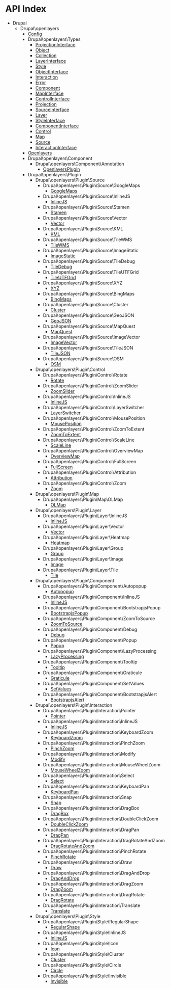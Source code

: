API Index
=========

* Drupal
    * Drupal\openlayers
        * [Config](Drupal-openlayers-Config.md)
        * Drupal\openlayers\Types
            * [ProjectionInterface](Drupal-openlayers-Types-ProjectionInterface.md)
            * [Object](Drupal-openlayers-Types-Object.md)
            * [Collection](Drupal-openlayers-Types-Collection.md)
            * [LayerInterface](Drupal-openlayers-Types-LayerInterface.md)
            * [Style](Drupal-openlayers-Types-Style.md)
            * [ObjectInterface](Drupal-openlayers-Types-ObjectInterface.md)
            * [Interaction](Drupal-openlayers-Types-Interaction.md)
            * [Error](Drupal-openlayers-Types-Error.md)
            * [Component](Drupal-openlayers-Types-Component.md)
            * [MapInterface](Drupal-openlayers-Types-MapInterface.md)
            * [ControlInterface](Drupal-openlayers-Types-ControlInterface.md)
            * [Projection](Drupal-openlayers-Types-Projection.md)
            * [SourceInterface](Drupal-openlayers-Types-SourceInterface.md)
            * [Layer](Drupal-openlayers-Types-Layer.md)
            * [StyleInterface](Drupal-openlayers-Types-StyleInterface.md)
            * [ComponentInterface](Drupal-openlayers-Types-ComponentInterface.md)
            * [Control](Drupal-openlayers-Types-Control.md)
            * [Map](Drupal-openlayers-Types-Map.md)
            * [Source](Drupal-openlayers-Types-Source.md)
            * [InteractionInterface](Drupal-openlayers-Types-InteractionInterface.md)
        * [Openlayers](Drupal-openlayers-Openlayers.md)
        * Drupal\openlayers\Component
            * Drupal\openlayers\Component\Annotation
                * [OpenlayersPlugin](Drupal-openlayers-Component-Annotation-OpenlayersPlugin.md)
        * Drupal\openlayers\Plugin
            * Drupal\openlayers\Plugin\Source
                * Drupal\openlayers\Plugin\Source\GoogleMaps
                    * [GoogleMaps](Drupal-openlayers-Plugin-Source-GoogleMaps-GoogleMaps.md)
                * Drupal\openlayers\Plugin\Source\InlineJS
                    * [InlineJS](Drupal-openlayers-Plugin-Source-InlineJS-InlineJS.md)
                * Drupal\openlayers\Plugin\Source\Stamen
                    * [Stamen](Drupal-openlayers-Plugin-Source-Stamen-Stamen.md)
                * Drupal\openlayers\Plugin\Source\Vector
                    * [Vector](Drupal-openlayers-Plugin-Source-Vector-Vector.md)
                * Drupal\openlayers\Plugin\Source\KML
                    * [KML](Drupal-openlayers-Plugin-Source-KML-KML.md)
                * Drupal\openlayers\Plugin\Source\TileWMS
                    * [TileWMS](Drupal-openlayers-Plugin-Source-TileWMS-TileWMS.md)
                * Drupal\openlayers\Plugin\Source\ImageStatic
                    * [ImageStatic](Drupal-openlayers-Plugin-Source-ImageStatic-ImageStatic.md)
                * Drupal\openlayers\Plugin\Source\TileDebug
                    * [TileDebug](Drupal-openlayers-Plugin-Source-TileDebug-TileDebug.md)
                * Drupal\openlayers\Plugin\Source\TileUTFGrid
                    * [TileUTFGrid](Drupal-openlayers-Plugin-Source-TileUTFGrid-TileUTFGrid.md)
                * Drupal\openlayers\Plugin\Source\XYZ
                    * [XYZ](Drupal-openlayers-Plugin-Source-XYZ-XYZ.md)
                * Drupal\openlayers\Plugin\Source\BingMaps
                    * [BingMaps](Drupal-openlayers-Plugin-Source-BingMaps-BingMaps.md)
                * Drupal\openlayers\Plugin\Source\Cluster
                    * [Cluster](Drupal-openlayers-Plugin-Source-Cluster-Cluster.md)
                * Drupal\openlayers\Plugin\Source\GeoJSON
                    * [GeoJSON](Drupal-openlayers-Plugin-Source-GeoJSON-GeoJSON.md)
                * Drupal\openlayers\Plugin\Source\MapQuest
                    * [MapQuest](Drupal-openlayers-Plugin-Source-MapQuest-MapQuest.md)
                * Drupal\openlayers\Plugin\Source\ImageVector
                    * [ImageVector](Drupal-openlayers-Plugin-Source-ImageVector-ImageVector.md)
                * Drupal\openlayers\Plugin\Source\TileJSON
                    * [TileJSON](Drupal-openlayers-Plugin-Source-TileJSON-TileJSON.md)
                * Drupal\openlayers\Plugin\Source\OSM
                    * [OSM](Drupal-openlayers-Plugin-Source-OSM-OSM.md)
            * Drupal\openlayers\Plugin\Control
                * Drupal\openlayers\Plugin\Control\Rotate
                    * [Rotate](Drupal-openlayers-Plugin-Control-Rotate-Rotate.md)
                * Drupal\openlayers\Plugin\Control\ZoomSlider
                    * [ZoomSlider](Drupal-openlayers-Plugin-Control-ZoomSlider-ZoomSlider.md)
                * Drupal\openlayers\Plugin\Control\InlineJS
                    * [InlineJS](Drupal-openlayers-Plugin-Control-InlineJS-InlineJS.md)
                * Drupal\openlayers\Plugin\Control\LayerSwitcher
                    * [LayerSwitcher](Drupal-openlayers-Plugin-Control-LayerSwitcher-LayerSwitcher.md)
                * Drupal\openlayers\Plugin\Control\MousePosition
                    * [MousePosition](Drupal-openlayers-Plugin-Control-MousePosition-MousePosition.md)
                * Drupal\openlayers\Plugin\Control\ZoomToExtent
                    * [ZoomToExtent](Drupal-openlayers-Plugin-Control-ZoomToExtent-ZoomToExtent.md)
                * Drupal\openlayers\Plugin\Control\ScaleLine
                    * [ScaleLine](Drupal-openlayers-Plugin-Control-ScaleLine-ScaleLine.md)
                * Drupal\openlayers\Plugin\Control\OverviewMap
                    * [OverviewMap](Drupal-openlayers-Plugin-Control-OverviewMap-OverviewMap.md)
                * Drupal\openlayers\Plugin\Control\FullScreen
                    * [FullScreen](Drupal-openlayers-Plugin-Control-FullScreen-FullScreen.md)
                * Drupal\openlayers\Plugin\Control\Attribution
                    * [Attribution](Drupal-openlayers-Plugin-Control-Attribution-Attribution.md)
                * Drupal\openlayers\Plugin\Control\Zoom
                    * [Zoom](Drupal-openlayers-Plugin-Control-Zoom-Zoom.md)
            * Drupal\openlayers\Plugin\Map
                * Drupal\openlayers\Plugin\Map\OLMap
                    * [OLMap](Drupal-openlayers-Plugin-Map-OLMap-OLMap.md)
            * Drupal\openlayers\Plugin\Layer
                * Drupal\openlayers\Plugin\Layer\InlineJS
                    * [InlineJS](Drupal-openlayers-Plugin-Layer-InlineJS-InlineJS.md)
                * Drupal\openlayers\Plugin\Layer\Vector
                    * [Vector](Drupal-openlayers-Plugin-Layer-Vector-Vector.md)
                * Drupal\openlayers\Plugin\Layer\Heatmap
                    * [Heatmap](Drupal-openlayers-Plugin-Layer-Heatmap-Heatmap.md)
                * Drupal\openlayers\Plugin\Layer\Group
                    * [Group](Drupal-openlayers-Plugin-Layer-Group-Group.md)
                * Drupal\openlayers\Plugin\Layer\Image
                    * [Image](Drupal-openlayers-Plugin-Layer-Image-Image.md)
                * Drupal\openlayers\Plugin\Layer\Tile
                    * [Tile](Drupal-openlayers-Plugin-Layer-Tile-Tile.md)
            * Drupal\openlayers\Plugin\Component
                * Drupal\openlayers\Plugin\Component\Autopopup
                    * [Autopopup](Drupal-openlayers-Plugin-Component-Autopopup-Autopopup.md)
                * Drupal\openlayers\Plugin\Component\InlineJS
                    * [InlineJS](Drupal-openlayers-Plugin-Component-InlineJS-InlineJS.md)
                * Drupal\openlayers\Plugin\Component\BootstrapjsPopup
                    * [BootstrapjsPopup](Drupal-openlayers-Plugin-Component-BootstrapjsPopup-BootstrapjsPopup.md)
                * Drupal\openlayers\Plugin\Component\ZoomToSource
                    * [ZoomToSource](Drupal-openlayers-Plugin-Component-ZoomToSource-ZoomToSource.md)
                * Drupal\openlayers\Plugin\Component\Debug
                    * [Debug](Drupal-openlayers-Plugin-Component-Debug-Debug.md)
                * Drupal\openlayers\Plugin\Component\Popup
                    * [Popup](Drupal-openlayers-Plugin-Component-Popup-Popup.md)
                * Drupal\openlayers\Plugin\Component\LazyProcessing
                    * [LazyProcessing](Drupal-openlayers-Plugin-Component-LazyProcessing-LazyProcessing.md)
                * Drupal\openlayers\Plugin\Component\Tooltip
                    * [Tooltip](Drupal-openlayers-Plugin-Component-Tooltip-Tooltip.md)
                * Drupal\openlayers\Plugin\Component\Graticule
                    * [Graticule](Drupal-openlayers-Plugin-Component-Graticule-Graticule.md)
                * Drupal\openlayers\Plugin\Component\SetValues
                    * [SetValues](Drupal-openlayers-Plugin-Component-SetValues-SetValues.md)
                * Drupal\openlayers\Plugin\Component\BootstrapjsAlert
                    * [BootstrapjsAlert](Drupal-openlayers-Plugin-Component-BootstrapjsAlert-BootstrapjsAlert.md)
            * Drupal\openlayers\Plugin\Interaction
                * Drupal\openlayers\Plugin\Interaction\Pointer
                    * [Pointer](Drupal-openlayers-Plugin-Interaction-Pointer-Pointer.md)
                * Drupal\openlayers\Plugin\Interaction\InlineJS
                    * [InlineJS](Drupal-openlayers-Plugin-Interaction-InlineJS-InlineJS.md)
                * Drupal\openlayers\Plugin\Interaction\KeyboardZoom
                    * [KeyboardZoom](Drupal-openlayers-Plugin-Interaction-KeyboardZoom-KeyboardZoom.md)
                * Drupal\openlayers\Plugin\Interaction\PinchZoom
                    * [PinchZoom](Drupal-openlayers-Plugin-Interaction-PinchZoom-PinchZoom.md)
                * Drupal\openlayers\Plugin\Interaction\Modify
                    * [Modify](Drupal-openlayers-Plugin-Interaction-Modify-Modify.md)
                * Drupal\openlayers\Plugin\Interaction\MouseWheelZoom
                    * [MouseWheelZoom](Drupal-openlayers-Plugin-Interaction-MouseWheelZoom-MouseWheelZoom.md)
                * Drupal\openlayers\Plugin\Interaction\Select
                    * [Select](Drupal-openlayers-Plugin-Interaction-Select-Select.md)
                * Drupal\openlayers\Plugin\Interaction\KeyboardPan
                    * [KeyboardPan](Drupal-openlayers-Plugin-Interaction-KeyboardPan-KeyboardPan.md)
                * Drupal\openlayers\Plugin\Interaction\Snap
                    * [Snap](Drupal-openlayers-Plugin-Interaction-Snap-Snap.md)
                * Drupal\openlayers\Plugin\Interaction\DragBox
                    * [DragBox](Drupal-openlayers-Plugin-Interaction-DragBox-DragBox.md)
                * Drupal\openlayers\Plugin\Interaction\DoubleClickZoom
                    * [DoubleClickZoom](Drupal-openlayers-Plugin-Interaction-DoubleClickZoom-DoubleClickZoom.md)
                * Drupal\openlayers\Plugin\Interaction\DragPan
                    * [DragPan](Drupal-openlayers-Plugin-Interaction-DragPan-DragPan.md)
                * Drupal\openlayers\Plugin\Interaction\DragRotateAndZoom
                    * [DragRotateAndZoom](Drupal-openlayers-Plugin-Interaction-DragRotateAndZoom-DragRotateAndZoom.md)
                * Drupal\openlayers\Plugin\Interaction\PinchRotate
                    * [PinchRotate](Drupal-openlayers-Plugin-Interaction-PinchRotate-PinchRotate.md)
                * Drupal\openlayers\Plugin\Interaction\Draw
                    * [Draw](Drupal-openlayers-Plugin-Interaction-Draw-Draw.md)
                * Drupal\openlayers\Plugin\Interaction\DragAndDrop
                    * [DragAndDrop](Drupal-openlayers-Plugin-Interaction-DragAndDrop-DragAndDrop.md)
                * Drupal\openlayers\Plugin\Interaction\DragZoom
                    * [DragZoom](Drupal-openlayers-Plugin-Interaction-DragZoom-DragZoom.md)
                * Drupal\openlayers\Plugin\Interaction\DragRotate
                    * [DragRotate](Drupal-openlayers-Plugin-Interaction-DragRotate-DragRotate.md)
                * Drupal\openlayers\Plugin\Interaction\Translate
                    * [Translate](Drupal-openlayers-Plugin-Interaction-Translate-Translate.md)
            * Drupal\openlayers\Plugin\Style
                * Drupal\openlayers\Plugin\Style\RegularShape
                    * [RegularShape](Drupal-openlayers-Plugin-Style-RegularShape-RegularShape.md)
                * Drupal\openlayers\Plugin\Style\InlineJS
                    * [InlineJS](Drupal-openlayers-Plugin-Style-InlineJS-InlineJS.md)
                * Drupal\openlayers\Plugin\Style\Icon
                    * [Icon](Drupal-openlayers-Plugin-Style-Icon-Icon.md)
                * Drupal\openlayers\Plugin\Style\Cluster
                    * [Cluster](Drupal-openlayers-Plugin-Style-Cluster-Cluster.md)
                * Drupal\openlayers\Plugin\Style\Circle
                    * [Circle](Drupal-openlayers-Plugin-Style-Circle-Circle.md)
                * Drupal\openlayers\Plugin\Style\Invisible
                    * [Invisible](Drupal-openlayers-Plugin-Style-Invisible-Invisible.md)


